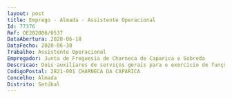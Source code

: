 ```yaml
--- 
layout: post
title: Emprego - Almada - Assistente Operacional
Id: 77376
Ref: OE202006/0537
DataAbertura: 2020-06-18
DataFecho: 2020-06-30
Trabalho: Assistente Operacional
Empregador: Junta de Freguesia de Charneca de Caparica e Sobreda
Descricao: Dois auxiliares de serviços gerais para o exercício de funções na área de limpeza e conservação de espaços públicos, corte da vegetação  em arruamentos, espaço publico e rural, condução e manuseamento de equipamentos mecânicos, aplicação de produtos fitossanitários, pintura de edifícios e outros espaços públicos, outros trabalhos de natureza operacional.
CodigoPostal: 2821-001 CHARNECA DA CAPARICA
Concelho: Almada
Distrito: Setúbal
--- 
```

